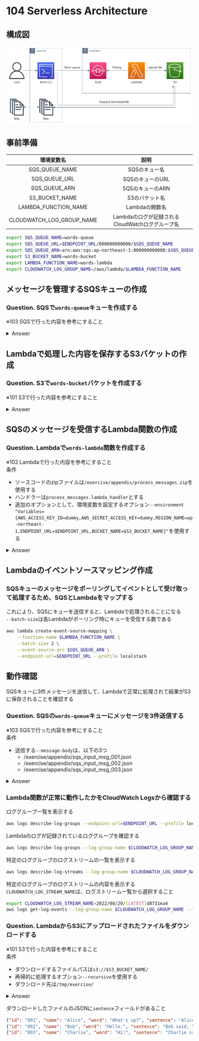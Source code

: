 # 104 Serverless Architecture

## 構成図

![serverless](./images/serverless.drawio.png)

## 事前準備

|環境変数名|説明|
|:-:|:-:|
|SQS_QUEUE_NAME|SQSのキュー名|
|SQS_QUEUE_URL|SQSのキューのURL|
|SQS_QUEUE_ARN|SQSのキューのARN|
|S3_BUCKET_NAME|S3のバケット名|
|LAMBDA_FUNCTION_NAME|Lambdaの関数名|
|CLOUDWATCH_LOG_GROUP_NAME|Lambdaのログが記録されるCloudWatchロググループ名|

```bash
export SQS_QUEUE_NAME=words-queue
export SQS_QUEUE_URL=$ENDPOINT_URL/000000000000/$SQS_QUEUE_NAME
export SQS_QUEUE_ARN=arn:aws:sqs:ap-northeast-1:000000000000:$SQS_QUEUE_NAME
export S3_BUCKET_NAME=words-bucket
export LAMBDA_FUNCTION_NAME=words-lambda
export CLOUDWATCH_LOG_GROUP_NAME=/aws/lambda/$LAMBDA_FUNCTION_NAME
```

## メッセージを管理するSQSキューの作成

### Question. SQSで`words-queue`キューを作成する

※103 SQSで行った内容を参考にすること

<details>
<summary>Answer</summary>

```bash
aws sqs create-queue --queue-name $SQS_QUEUE_NAME --endpoint-url=$ENDPOINT_URL --profile localstack
```
</details>

## Lambdaで処理した内容を保存するS3バケットの作成

### Question. S3で`words-bucket`バケットを作成する

※101 S3で行った内容を参考にすること

<details>
<summary>Answer</summary>

```bash
aws s3 mb s3://$S3_BUCKET_NAME --endpoint-url=$ENDPOINT_URL --profile localstack
```
</details>

## SQSのメッセージを受信するLambda関数の作成

### Question. Lambdaで`words-lambda`関数を作成する

※102 Lambdaで行った内容を参考にすること  
条件  
- ソースコードのzipファイルは`/exercise/appendix/process_messages.zip`を使用する  
- ハンドラーは`process_messages.lambda_handler`とする
- 追加のオプションとして、環境変数を設定するオプション`--environment "Variables={AWS_ACCESS_KEY_ID=dummy,AWS_SECRET_ACCESS_KEY=dummy,REGION_NAME=ap-northeast-1,ENDPOINT_URL=$ENDPOINT_URL,BUCKET_NAME=$S3_BUCKET_NAME}"`を使用する


<details>
<summary>Answer</summary>

```bash
aws lambda create-function \
    --function-name $LAMBDA_FUNCTION_NAME \
    --runtime python3.9 \
    --zip-file fileb:///exercise/appendix/process_messages.zip \
    --role test-role \
    --handler process_messages.lambda_handler \
    --environment "Variables={AWS_ACCESS_KEY_ID=dummy,AWS_SECRET_ACCESS_KEY=dummy,REGION_NAME=ap-northeast-1,ENDPOINT_URL=$ENDPOINT_URL,BUCKET_NAME=$S3_BUCKET_NAME}" \
    --endpoint-url=$ENDPOINT_URL --profile localstack
```
</details>

## Lambdaのイベントソースマッピング作成

### SQSキューのメッセージをポーリングしてイベントとして受け取って処理するため、SQSとLambdaをマップする

これにより、SQSにキューを送信すると、Lambdaで処理されることになる  
`--batch-size`は各Lambdaがポーリング時にキューを受信する数である  

```bash
aws lambda create-event-source-mapping \
    --function-name $LAMBDA_FUNCTION_NAME \
    --batch-size 2 \
    --event-source-arn $SQS_QUEUE_ARN \
    --endpoint-url=$ENDPOINT_URL --profile localstack
```

## 動作確認

SQSキューに3件メッセージを送信して、Lambdaで正常に処理されて結果がS3に保存されることを確認する

### Question. SQSの`words-queue`キューにメッセージを3件送信する

※103 SQSで行った内容を参考にすること   
条件  
- 送信する`--message-body`は、以下の3つ
  - /exercise/appendix/sqs_input_msg_001.json 
  - /exercise/appendix/sqs_input_msg_002.json 
  - /exercise/appendix/sqs_input_msg_003.json 

<details>
<summary>Answer</summary>

```bash
aws sqs send-message --queue-url $SQS_QUEUE_URL --message-body file:///exercise/appendix/sqs_input_msg_001.json --endpoint-url=$ENDPOINT_URL --profile localstack
aws sqs send-message --queue-url $SQS_QUEUE_URL --message-body file:///exercise/appendix/sqs_input_msg_002.json --endpoint-url=$ENDPOINT_URL --profile localstack
aws sqs send-message --queue-url $SQS_QUEUE_URL --message-body file:///exercise/appendix/sqs_input_msg_003.json --endpoint-url=$ENDPOINT_URL --profile localstack
```
</details>

### Lambda関数が正常に動作したかをCloudWatch Logsから確認する

ロググループ一覧を表示する

```bash
aws logs describe-log-groups --endpoint-url=$ENDPOINT_URL --profile localstack
```

Lambdaのログが記録されているロググループを確認する  

```bash
aws logs describe-log-groups --log-group-name $CLOUDWATCH_LOG_GROUP_NAME --endpoint-url=$ENDPOINT_URL --profile localstack
```

特定のロググループのログストリームの一覧を表示する  

```bash
aws logs describe-log-streams --log-group-name $CLOUDWATCH_LOG_GROUP_NAME --endpoint-url=$ENDPOINT_URL --profile localstack
```

特定のロググループのログストリームの内容を表示する  
`CLOUDWATCH_LOG_STREAM_NAME`は、ログストリーム一覧から選択すること  

```bash
export CLOUDWATCH_LOG_STREAM_NAME=2022/08/29/[LATEST]d8731ea4
aws logs get-log-events --log-group-name $CLOUDWATCH_LOG_GROUP_NAME --log-stream-name $CLOUDWATCH_LOG_STREAM_NAME --endpoint-url=$ENDPOINT_URL --profile localstack
```

### Question. LambdaからS3にアップロードされたファイルをダウンロードする

※101 S3で行った内容を参考にすること  
条件  
- ダウンロードするファイルパスは`s3://$S3_BUCKET_NAME/`
- 再帰的に処理するオプション`--recursive`を使用する
- ダウンロード先は`/tmp/exercise/`

<details>
<summary>Answer</summary>

```bash
aws s3 cp s3://$S3_BUCKET_NAME/ /tmp/exercise/ --recursive --endpoint-url=$ENDPOINT_URL --profile=localstack
```
</details>

ダウンロードしたファイルのJSONに`sentence`フィールドがあること

```json
{"id": "001", "name": "Alice", "word": "What's up?", "sentence": "Alice said, \"What's up?\""}
{"id": "002", "name": "Bob", "word": "Hello.", "sentence": "Bob said, \"Hello.\""}
{"id": "003", "name": "Charlie", "word": "Hi!", "sentence": "Charlie said, \"Hi!\""}
```
